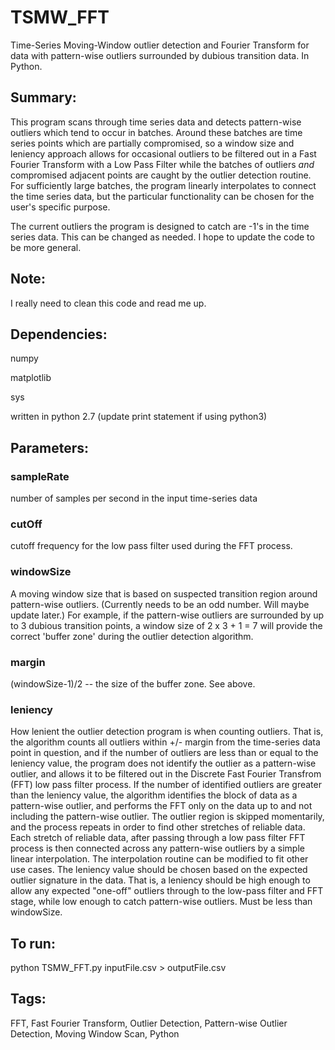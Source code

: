 # TSMW_FFT
Time-Series Moving-Window outlier detection and Fourier Transform for data with
pattern-wise outliers surrounded by dubious transition data.  In Python.


## Summary:
This program scans through time series data and detects pattern-wise outliers 
which tend to occur in batches.  Around these batches are time series points 
which are partially compromised, so a window size and leniency approach allows
for occasional outliers to be filtered out in a Fast Fourier Transform with a 
Low Pass Filter while the batches of outliers *and* compromised adjacent points
are caught by the outlier detection routine.  For sufficiently large batches, 
the program linearly interpolates to connect the time series data, but the 
particular functionality can be chosen for the user's specific purpose.

The current outliers the program is designed to catch are -1's in the time 
series data.  This can be changed as needed.  I hope to update the code
to be more general.


## Note:
I really need to clean this code and read me up.


## Dependencies:
numpy

matplotlib

sys

written in python 2.7 (update print statement if using python3)


## Parameters:

### sampleRate 
number of samples per second in the input time-series data

### cutOff
cutoff frequency for the low pass filter used during the FFT process.

### windowSize
A moving window size that is based on suspected transition region around pattern-wise outliers.  (Currently needs to be an odd number.  Will maybe update later.)  For example, if the pattern-wise outliers are surrounded by up to 3 dubious transition points, a window size of 2 x 3 + 1 = 7 will provide the correct 'buffer zone' during the outlier detection algorithm.

### margin
(windowSize-1)/2 -- the size of the buffer zone.  See above.

### leniency 
How lenient the outlier detection program is when counting outliers.  That is, the algorithm counts all outliers within +/- margin from the time-series data point in question, and if the number of outliers are less than or equal to the leniency value, the program does not identify the outlier as a pattern-wise outlier, and allows it to be filtered out in the Discrete Fast Fourier Transfrom (FFT) low pass filter process.  If the number of identified outliers are greater than the leniency value, the algorithm identifies the block of data as a pattern-wise outlier, and performs the FFT only on the data up to and not including the pattern-wise outlier.  The outlier region is skipped momentarily, and the process repeats in order to find other stretches of reliable data.  Each stretch of reliable data, after passing through a low pass filter FFT process is then connected across any pattern-wise outliers by a simple linear interpolation.  The interpolation routine can be modified to fit other use cases.  The leniency value should be chosen based on the expected outlier signature in the data. That is, a leniency should be high enough to allow any expected "one-off" outliers through to the low-pass filter and FFT stage, while low enough to catch pattern-wise outliers. Must be less than windowSize.

## To run:
python TSMW_FFT.py inputFile.csv > outputFile.csv 

## Tags: 
FFT, Fast Fourier Transform, Outlier Detection, Pattern-wise Outlier Detection, Moving Window Scan, Python
